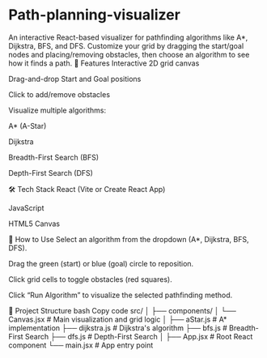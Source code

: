 # Path-planning-visualizer
An interactive React-based visualizer for pathfinding algorithms like A*, Dijkstra, BFS, and DFS. Customize your grid by dragging the start/goal nodes and placing/removing obstacles, then choose an algorithm to see how it finds a path.
🚀 Features
Interactive 2D grid canvas

Drag-and-drop Start and Goal positions

Click to add/remove obstacles

Visualize multiple algorithms:

A* (A-Star)

Dijkstra

Breadth-First Search (BFS)

Depth-First Search (DFS)

🛠 Tech Stack
React (Vite or Create React App)

JavaScript

HTML5 Canvas

🧠 How to Use
Select an algorithm from the dropdown (A*, Dijkstra, BFS, DFS).

Drag the green (start) or blue (goal) circle to reposition.

Click grid cells to toggle obstacles (red squares).

Click “Run Algorithm” to visualize the selected pathfinding method.

📁 Project Structure
bash
Copy code
src/
│
├── components/
│   └── Canvas.jsx        # Main visualization and grid logic
│
├── aStar.js              # A* implementation
├── dijkstra.js           # Dijkstra's algorithm
├── bfs.js                # Breadth-First Search
├── dfs.js                # Depth-First Search
│
├── App.jsx               # Root React component
└── main.jsx              # App entry point
